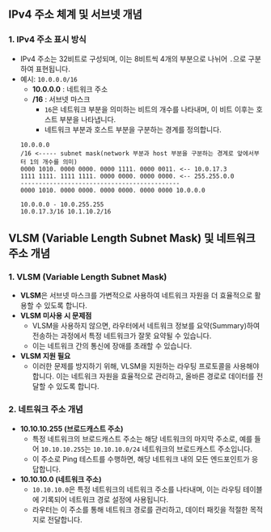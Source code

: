 ## IPv4 주소 체계 및 서브넷 개념

### 1. **IPv4 주소 표시 방식**

- IPv4 주소는 32비트로 구성되며, 이는 8비트씩 4개의 부분으로 나뉘어 `.`으로 구분하여 표현됩니다.
- 예시: `10.0.0.0/16`
    - **10.0.0.0** : 네트워크 주소
    - **/16** : 서브넷 마스크
        - `16`은 네트워크 부분을 의미하는 비트의 개수를 나타내며, 이 비트 이후는 호스트 부분을 나타냅니다.
        - 네트워크 부분과 호스트 부분을 구분하는 경계를 정의합니다.
    ```
  10.0.0.0
  /16 <----- subnet mask(network 부분과 host 부분을 구분하는 경계로 앞에서부터 1의 개수를 의미)
  0000 1010. 0000 0000. 0000 1111. 0000 0011. <-- 10.0.17.3
  1111 1111. 1111 1111. 0000 0000. 0000 0000. <-- 255.255.0.0
  --------------------------------------------
  0000 1010. 0000 0000. 0000 0000. 0000 0000 10.0.0.0
  
  10.0.0.0 - 10.0.255.255
  10.0.17.3/16 10.1.10.2/16
  ```

## VLSM (Variable Length Subnet Mask) 및 네트워크 주소 개념

### 1. **VLSM (Variable Length Subnet Mask)**

- **VLSM**은 서브넷 마스크를 가변적으로 사용하여 네트워크 자원을 더 효율적으로 활용할 수 있도록 합니다.
- **VLSM 미사용 시 문제점**
    - VLSM을 사용하지 않으면, 라우터에서 네트워크 정보를 요약(Summary)하여 전송하는 과정에서 특정 네트워크가 잘못 요약될 수 있습니다.
    - 이는 네트워크 간의 통신에 장애를 초래할 수 있습니다.
- **VLSM 지원 필요**
    - 이러한 문제를 방지하기 위해, VLSM을 지원하는 라우팅 프로토콜을 사용해야 합니다. 이는 네트워크 자원을 효율적으로 관리하고, 올바른 경로로 데이터를 전달할 수 있도록 합니다.

### 2. **네트워크 주소 개념**

- **10.10.10.255 (브로드캐스트 주소)**
    - 특정 네트워크의 브로드캐스트 주소는 해당 네트워크의 마지막 주소로, 예를 들어 `10.10.10.255`는 `10.10.10.0/24` 네트워크의 브로드캐스트 주소입니다.
    - 이 주소로 Ping 테스트를 수행하면, 해당 네트워크 내의 모든 엔드포인트가 응답합니다.
- **10.10.10.0 (네트워크 주소)**
    - `10.10.10.0`은 특정 네트워크의 네트워크 주소를 나타내며, 이는 라우팅 테이블에 기록되어 네트워크 경로 설정에 사용됩니다.
    - 라우터는 이 주소를 통해 네트워크 경로를 관리하고, 데이터 패킷을 적절한 목적지로 전달합니다.
  
